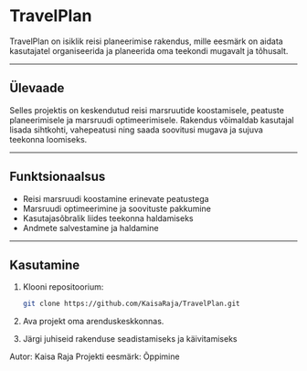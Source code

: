# TravelPlan

TravelPlan on isiklik reisi planeerimise rakendus, mille eesmärk on aidata kasutajatel organiseerida ja planeerida oma teekondi mugavalt ja tõhusalt.

---

## Ülevaade

Selles projektis on keskendutud reisi marsruutide koostamisele, peatuste planeerimisele ja marsruudi optimeerimisele. Rakendus võimaldab kasutajal lisada sihtkohti, vahepeatusi ning saada soovitusi mugava ja sujuva teekonna loomiseks.

---

## Funktsionaalsus

- Reisi marsruudi koostamine erinevate peatustega
- Marsruudi optimeerimine ja soovituste pakkumine
- Kasutajasõbralik liides teekonna haldamiseks
- Andmete salvestamine ja haldamine

---

## Kasutamine

1. Klooni repositoorium:
   ```bash
   git clone https://github.com/KaisaRaja/TravelPlan.git
2. Ava projekt oma arenduskeskkonnas.

3. Järgi juhiseid rakenduse seadistamiseks ja käivitamiseks


Autor: Kaisa Raja
Projekti eesmärk: Õppimine

